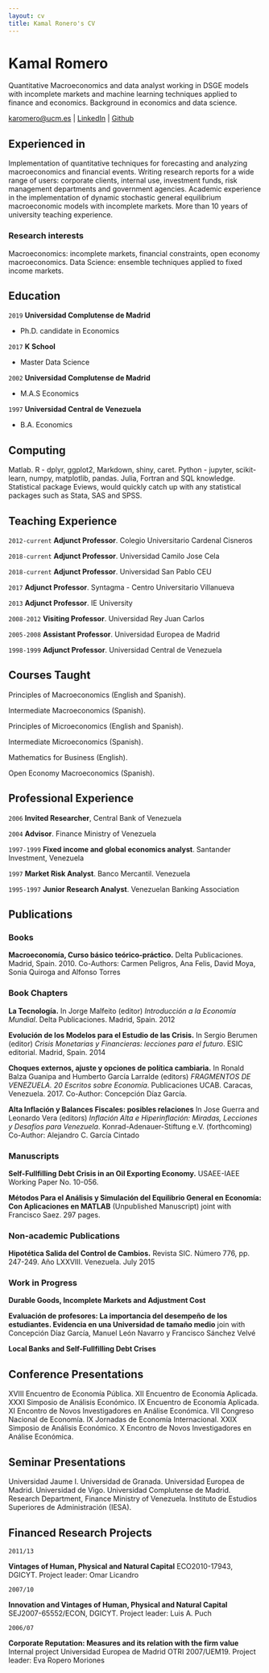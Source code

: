 ```yaml
---
layout: cv
title: Kamal Ronero's CV
---
```

# Kamal Romero
Quantitative Macroeconomics and data analyst working in DSGE models with incomplete markets and machine learning techniques applied to finance and economics. Background in economics and data science.

<div id="webaddress">
<a href="karomero@ucm.es">karomero@ucm.es</a>
| <a href="https://www.linkedin.com/in/kamal-romero-155a3862/">LinkedIn</a> 
| <a href="https://github.com/kamecon">Github</a> 
</div>


## Experienced in

Implementation of quantitative techniques for forecasting and analyzing macroeconomics and financial events.
Writing research reports for a wide range of users: corporate clients, internal use, investment funds, risk management departments and government agencies.
Academic experience in the implementation of dynamic stochastic general equilibrium macroeconomic models with incomplete markets.
More than 10 years of university teaching experience.

### Research interests

Macroeconomics: incomplete markets, financial constraints, open economy macroeconomics. Data Science: ensemble techniques applied to fixed income markets.


## Education

`2019`
__Universidad Complutense de Madrid__  

- Ph.D. candidate in Economics

`2017`
__K School__ 

- Master Data Science

`2002`
__Universidad Complutense de Madrid__  

- M.A.S Economics

`1997`
__Universidad Central de Venezuela__  

- B.A. Economics



## Computing

Matlab. R - dplyr, ggplot2, Markdown, shiny, caret. Python - jupyter, scikit-learn, numpy, matplotlib, pandas. Julia, Fortran and SQL knowledge. Statistical package Eviews, would quickly catch up with any statistical packages such as Stata, SAS and SPSS.

## Teaching Experience

`2012-current`
__Adjunct Professor__. Colegio Universitario Cardenal Cisneros

`2018-current`
__Adjunct Professor__. Universidad Camilo Jose Cela

`2018-current`
__Adjunct Professor__. Universidad San Pablo CEU

`2017`
__Adjunct Professor__. Syntagma - Centro Universitario Villanueva

`2013`
__Adjunct Professor__. IE University

`2008-2012`
__Visiting Professor__. Universidad Rey Juan Carlos

`2005-2008`
__Assistant Professor__. Universidad Europea de Madrid

`1998-1999`
__Adjunct Professor__. Universidad Central de Venezuela

## Courses Taught

Principles of Macroeconomics (English and Spanish).

Intermediate Macroeconomics (Spanish).

Principles of Microeconomics (English and Spanish).

Intermediate Microeconomics (Spanish).

Mathematics for Business (English).

Open Economy Macroeconomics (Spanish).


## Professional Experience

`2006`
__Invited Researcher__, Central Bank of Venezuela

`2004`
__Advisor__. Finance Ministry of Venezuela

`1997-1999`
__Fixed income and global economics analyst__. Santander Investment, Venezuela

`1997`
__Market Risk Analyst__. Banco Mercantil. Venezuela

`1995-1997`
__Junior Research Analyst__. Venezuelan Banking Association


## Publications

### Books

__Macroeconomía, Curso básico teórico-práctico.__ Delta Publicaciones. Madrid, Spain. 2010. Co-Authors: Carmen Peligros, Ana Felis, David Moya, Sonia Quiroga and Alfonso Torres

### Book Chapters

__La Tecnología.__ In Jorge Malfeito (editor) *Introducción a la Economía Mundial*. Delta Publicaciones. Madrid, Spain. 2012

__Evolución de los Modelos para el Estudio de las Crisis.__ In Sergio Berumen (editor) *Crisis Monetarias y Financieras: lecciones para el futuro*. ESIC editorial. Madrid, Spain. 2014

__Choques externos, ajuste y opciones de política cambiaria.__ In Ronald Balza Guanipa and Humberto García Larralde (editors) *FRAGMENTOS DE VENEZUELA. 20 Escritos sobre Economía*. Publicaciones UCAB. Caracas, Venezuela. 2017. Co-Author: Concepción Díaz García.

__Alta Inflación y Balances Fiscales: posibles relaciones__ In Jose Guerra and Leonardo Vera (editors) *Inflación Alta e Hiperinflación: Miradas, Lecciones y Desafíos para Venezuela*. Konrad-Adenauer-Stiftung e.V. (forthcoming) Co-Author: Alejandro C. García Cintado

### Manuscripts

__Self-Fullfilling Debt Crisis in an Oil Exporting Economy.__ USAEE-IAEE Working Paper No. 10-056.

__Métodos Para el Análisis y Simulación del Equilibrio General en Economía: Con Aplicaciones en MATLAB__ (Unpublished Manuscript) joint with Francisco Saez. 297 pages.

### Non-academic Publications

__Hipotética Salida del Control de Cambios.__ Revista SIC. Número 776, pp. 247-249. Año LXXVIII. Venezuela. July 2015

### Work in Progress

__Durable Goods, Incomplete Markets and Adjustment Cost__

__Evaluación  de  profesores:  La  importancia  del  desempeño  de  los  estudiantes.  Evidencia  en  una  Universidad  de  tamaño  medio__ join with Concepción Díaz García, Manuel León Navarro y Francisco Sánchez Velvé

__Local Banks and Self-Fullfilling Debt Crises__

## Conference Presentations

XVIII Encuentro de Economía Pública. XII Encuentro de Economía Aplicada. XXXI Simposio de Análisis Económico. IX Encuentro de Economía Aplicada. XI Encontro de Novos Investigadores en Análise Económica. VII Congreso Nacional de Economía. IX Jornadas de Economía Internacional. XXIX Simposio de Análisis Económico. X Encontro de Novos Investigadores en Análise Económica.

## Seminar Presentations

Universidad Jaume I. Universidad de Granada. Universidad Europea de Madrid. Universidad de Vigo. Universidad Complutense de Madrid. Research Department, Finance Ministry of Venezuela. Instituto de Estudios Superiores de Administración (IESA).

## Financed Research Projects

`2011/13`

__Vintages of Human, Physical and Natural Capital__ ECO2010-17943, DGICYT. Project leader: Omar Licandro

`2007/10`

__Innovation and Vintages of Human, Physical and Natural Capital__ SEJ2007-65552/ECON, DGICYT. Project leader: Luis A. Puch

`2006/07`

__Corporate Reputation: Measures and its relation with the firm value__ Internal project Universidad Europea de Madrid OTRI 2007/UEM19. Project leader: Eva Ropero Moriones




<!-- ### Footer

Last updated: May 2013 -->


